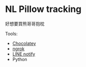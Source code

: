 # NL Pillow tracking

好想要買熊哥哥抱枕

Tools:
- [Chocolatey](https://chocolatey.org)
- [ngrok](https://ngrok.com/)
- [LINE notify](https://notify-bot.line.me/zh_TW/)
- Python
